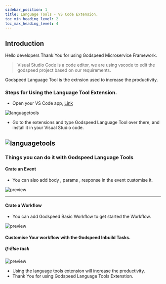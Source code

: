 ```yaml
---
sidebar_position: 1
title: Language Tools - VS Code Extension.
toc_min_heading_level: 2
toc_max_heading_level: 4
---
```


## Introduction

Hello developers Thank You for using Godspeed Microservice Framework. 


>  Visual Studio Code is a code editor, we are using vscode to edit the godspeed project based on our requirements. 

Godspeed Language Tool is the extnsion used to increase the productivity.


### Steps for Using the Language Tool Extension.

- Open your VS Code app, [Link](https://code.visualstudio.com/)

![languagetools](/img/vscode_front.png)

- Go to the extensions and type Godspeed Language Tool over there, and install it in your Visual Studio code.

![languagetools](/img/godspeedlanguagetools.png)
---
### Things you can do it with Godspeed Language Tools

#### Crate an Event
- You can also add body , params , response in the event customise it. 

![preview](/img/video-gif/godspeed_event.gif "Godspeed Event Sample")

---
#### Crate a Workflow 
- You can add Godspeed Basic Workflow to get started the Workflow. 

![preview](/img/video-gif/godspeed_workflow.gif "Godspeed Workflow Sample")

#### Customise Your workflow with the Godspeed Inbuild Tasks.

##### If-Else task 

![preview](/img/video-gif/if_else_task.gif "Godspeed Inbuild Tasks")

- Using the language tools extension will increase the productivity. 
- Thank You for using Godspeed Language Tools Extenstion.